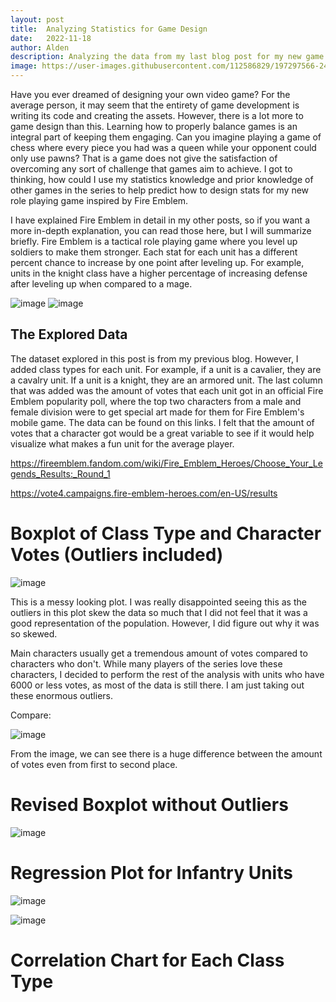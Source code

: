```yaml
---
layout: post
title:  Analyzing Statistics for Game Design
date:   2022-11-18
author: Alden
description: Analyzing the data from my last blog post for my new game project
image: https://user-images.githubusercontent.com/112586829/197297566-24c3e4f4-a966-43b8-8207-bd3b93b6736a.png
---
```


Have you ever dreamed of designing your own video game?  For the average person, it may seem that the entirety of game development is writing its code and creating the assets.
However, there is a lot more to game design than this.  Learning how to properly balance games is an integral part of keeping them engaging.  Can you imagine playing a 
game of chess where every piece you had was a queen while your opponent could only use pawns?  That is a game does not give the satisfaction of overcoming any sort
of challenge that games aim to achieve.  I got to thinking, how could I use my statistics knowledge and prior knowledge of other games in the series to help predict how 
to design stats for my new role playing game inspired by Fire Emblem.  

I have explained Fire Emblem in detail in my other posts, so if you want a more in-depth explanation, you can read those here, but I will summarize briefly.  Fire Emblem 
is a tactical role playing game where you level up soldiers to make them stronger.  Each stat for each unit has a different percent chance to increase by one point after leveling up.
For example, units in the knight class have a higher percentage of increasing defense after leveling up when compared to a mage.

![image](https://user-images.githubusercontent.com/112586829/202888134-3ff2cffc-084a-4243-a999-aa8fca580c5d.png)
![image](https://user-images.githubusercontent.com/112586829/202888275-17d2dcb3-189a-4124-81cd-7170bc2317b9.png)

## The Explored Data
The dataset explored in this post is from my previous blog.  However, I added class types for each unit.  For example, if a unit is a cavalier, they are a cavalry unit.
If a unit is a knight, they are an armored unit.  The last column that was added was the amount of votes that each unit got in an official Fire Emblem popularity poll,
where the top two characters from a male and female division were to get special art made for them for Fire Emblem's mobile game.  The data can be found on this links.
I felt that the amount of votes that a character got would be a great variable to see if it would help visualize what makes a fun unit for the average player.

https://fireemblem.fandom.com/wiki/Fire_Emblem_Heroes/Choose_Your_Legends_Results:_Round_1

https://vote4.campaigns.fire-emblem-heroes.com/en-US/results

# Boxplot of Class Type and Character Votes (Outliers included)

![image](https://user-images.githubusercontent.com/112586829/202888397-780950c4-f172-4122-bd00-753f36e7a9c3.png)

This is a messy looking plot.  I was really disappointed seeing this as the outliers in this plot
skew the data so much that I did not feel that it was a good representation of the population.  However,
I did figure out why it was so skewed.

Main characters usually get a tremendous amount of votes compared to characters who don't.  While
many players of the series love these characters, I decided to perform the rest of the analysis
with units who have 6000 or less votes, as most of the data is still there.  I am just taking
out these enormous outliers.

Compare:

![image](https://user-images.githubusercontent.com/112586829/202889308-05758696-2050-430c-aee6-af6a1487e21d.png)

From the image, we can see there is a huge difference between the amount of votes even from first to second place.

# Revised Boxplot without Outliers

![image](https://user-images.githubusercontent.com/112586829/202888444-64f10987-11dd-457e-a3ee-fa0bcde8ea7c.png)

# Regression Plot for Infantry Units

![image](https://user-images.githubusercontent.com/112586829/202888910-4fad2e77-e989-4f54-8ed3-d0736321b13f.png)

![image](https://user-images.githubusercontent.com/112586829/202888451-7ff9996d-b899-43d4-acc1-4be9c40ff418.png)

# Correlation Chart for Each Class Type

